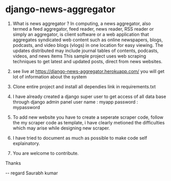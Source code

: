 # django-news-aggregator
1. What is news aggregator ?
In computing, a news aggregator, also termed a feed aggregator, feed reader, news reader, RSS reader or simply an aggregator, is client software or a web application that aggregates syndicated web content such as online newspapers, blogs, podcasts, and video blogs (vlogs) in one location for easy viewing. The updates distributed may include journal tables of contents, podcasts, videos, and news items
This sample project uses web scraping techniques to get latest and updated posts, direct from news websites.

2. see live at https://django-news-aggregator.herokuapp.com/ you will get lot of information about the system

3. Clone entire project and install all dependies link in requirements.txt

4. I have already created a django super user to get access of all data base through django admin panel
      user name : myapp
      password  : mypassword

5. To add new website you have to create a seperate scraper code, follow the my scraper code as template, 
i have clearly metioned the difficulties which may arise while designing new scraper.

6. I have tried to document as much as possible to make code self explainatory.

7. You are welcome to contribute. 

Thanks

-- regard 
Saurabh kumar

